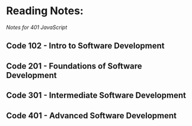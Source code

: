 # Reading Notes:
*Notes for 401 JavaScript*

## Code 102 - Intro to Software Development
## Code 201 - Foundations of Software Development
## Code 301 - Intermediate Software Development
## Code 401 - Advanced Software Development
